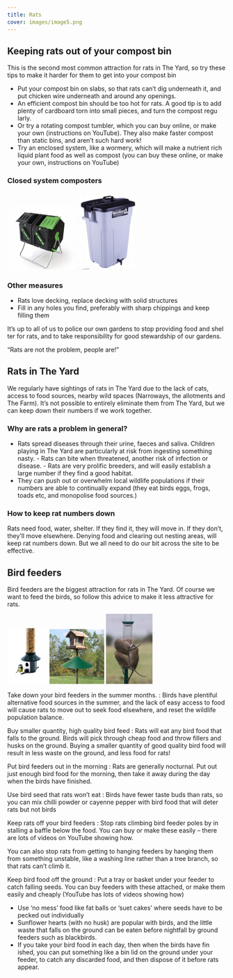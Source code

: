 ```yaml
---
title: Rats
cover: images/image5.png
---
```


## Keeping rats out of your compost bin

This is the second most common attraction for rats in The Yard, so try these tips to make it harder for them to get into your compost bin
- Put your compost bin on slabs, so that rats can’t dig underneath it, and put chicken wire underneath and around any openings.
- An efficient compost bin should be too hot for rats. A good tip is to add plenty of cardboard torn into small pieces, and turn the compost regu larly.
- Or try a rotating compost tumbler, which you can buy online, or make your own (instructions on YouTube). They also make faster compost than static bins, and aren’t such hard work!
- Try an enclosed system, like a wormery, which will make a nutrient rich liquid plant food as well as compost (you can buy these online, or make your own, instructions on YouTube)

### Closed system composters

![a wormery and a compost tumbler - they can be expensive](images/image6.png)
![but you can make your own](images/image4.png)

### Other measures
- Rats love decking, replace decking with solid structures 
- Fill in any holes you find, preferably with sharp chippings and keep filling them

It’s up to all of us to police our own gardens to stop providing food and shel ter for rats, and to take responsibility for good stewardship of our gardens. 

“Rats are not the problem, people are!”

## Rats in The Yard

We regularly have sightings of rats in The Yard due to the lack of cats, access to food sources, nearby wild spaces (Narroways, the allotments and The Farm). It’s not possible to entirely eliminate them from The Yard, but we can keep down their numbers if we work together.

### Why are rats a problem in general?

- Rats spread diseases through their urine, faeces and saliva. Children playing in The Yard are particularly at risk from ingesting something nasty. - Rats can bite when threatened, another risk of infection or disease. - Rats are very prolific breeders, and will easily establish a large number if they find a good habitat.
- They can push out or overwhelm local wildlife populations if their numbers are able to continually expand (they eat birds eggs, frogs, toads etc, and monopolise food sources.)

### How to keep rat numbers down

Rats need food, water, shelter. If they find it, they will move in. If they don’t, they’ll move elsewhere. Denying food and clearing out nesting areas, will keep rat numbers down. But we all need to do our bit across the site to be effective.

## Bird feeders

Bird feeders are the biggest attraction for rats in The Yard. Of course we want to feed the birds, so follow this advice to make it less attractive for rats.

![Bird feeders attract rats](images/image1.png)
![Install a baffle below the food](images/image2.png)
![Some feeders use weight to close feed holes](images/image3.png)

Take down your bird feeders in the summer months.
: Birds have plentiful alternative food sources in the summer, and the lack of easy access to food will cause rats to move out to seek food elsewhere, and reset the wildlife population balance.

Buy smaller quantity, high quality bird feed
: Rats will eat any bird food that falls to the ground. Birds will pick through cheap food and throw fillers and husks on the ground. Buying a smaller quantity of good quality bird food will result in less waste on the ground, and less food for rats!

Put bird feeders out in the morning
: Rats are generally nocturnal. Put out just enough bird food for the morning, then take it away during the day when the birds have finished.

Use bird seed that rats won’t eat
: Birds have fewer taste buds than rats, so you can mix chilli powder or cayenne pepper with bird food that will deter rats but not birds

Keep rats off your bird feeders
: Stop rats climbing bird feeder poles by in stalling a baffle below the food. You can buy or make these easily – there are lots of videos on YouTube showing how.
  
  You can also stop rats from getting to hanging feeders by hanging them from something unstable, like a washing line rather than a tree branch, so that rats can’t climb it.

Keep bird food off the ground
: Put a tray or basket under your feeder to catch falling seeds. You can buy feeders with these attached, or make them easily and cheaply (YouTube has lots of videos showing how)
  - Use ‘no mess’ food like fat balls or ‘suet cakes’ where seeds have to be pecked out individually  
  - Sunflower hearts (with no husk) are popular with birds, and the little waste that falls on the ground can be eaten before nightfall by ground feeders such as blackbirds.  
  - If you take your bird food in each day, then when the birds have fin ished, you can put something like a bin lid on the ground under your feeder, to catch any discarded food, and then dispose of it before rats appear.